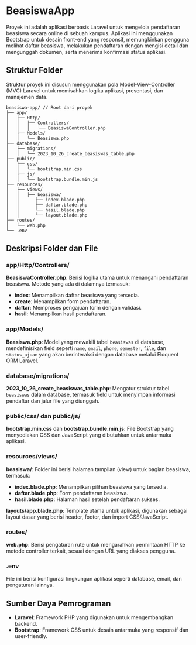 # BeasiswaApp

Proyek ini adalah aplikasi berbasis Laravel untuk mengelola pendaftaran beasiswa secara online di sebuah kampus. Aplikasi ini menggunakan Bootstrap untuk desain front-end yang responsif, memungkinkan pengguna melihat daftar beasiswa, melakukan pendaftaran dengan mengisi detail dan mengunggah dokumen, serta menerima konfirmasi status aplikasi.

## Struktur Folder

Struktur proyek ini disusun menggunakan pola Model-View-Controller (MVC) Laravel untuk memisahkan logika aplikasi, presentasi, dan manajemen data.

```
beasiswa-app/ // Root dari proyek
├── app/
│   ├── Http/
│   │   ├── Controllers/
│   │   │   └── BeasiswaController.php
│   ├── Models/
│   │   └── Beasiswa.php
├── database/
│   ├── migrations/
│   │   └── 2023_10_26_create_beasiswas_table.php
├── public/
│   ├── css/
│   │   └── bootstrap.min.css
│   ├── js/
│   │   └── bootstrap.bundle.min.js
├── resources/
│   ├── views/
│   │   ├── beasiswa/
│   │      ├── index.blade.php
│   │      ├── daftar.blade.php
│   │      └── hasil.blade.php
│   │      └── layout.blade.php
├── routes/
│   └── web.php
└── .env
```

## Deskripsi Folder dan File

### app/Http/Controllers/

**BeasiswaController.php**: Berisi logika utama untuk menangani pendaftaran beasiswa. Metode yang ada di dalamnya termasuk:

-   **index**: Menampilkan daftar beasiswa yang tersedia.
-   **create**: Menampilkan form pendaftaran.
-   **daftar**: Memproses pengajuan form dengan validasi.
-   **hasil**: Menampilkan hasil pendaftaran.

### app/Models/

**Beasiswa.php**: Model yang mewakili tabel `beasiswas` di database, mendefinisikan field seperti `name`, `email`, `phone`, `semester`, `file`, dan `status_ajuan` yang akan berinteraksi dengan database melalui Eloquent ORM Laravel.

### database/migrations/

**2023_10_26_create_beasiswas_table.php**: Mengatur struktur tabel `beasiswas` dalam database, termasuk field untuk menyimpan informasi pendaftar dan jalur file yang diunggah.

### public/css/ dan public/js/

**bootstrap.min.css** dan **bootstrap.bundle.min.js**: File Bootstrap yang menyediakan CSS dan JavaScript yang dibutuhkan untuk antarmuka aplikasi.

### resources/views/

**beasiswa/**: Folder ini berisi halaman tampilan (view) untuk bagian beasiswa, termasuk:

-   **index.blade.php**: Menampilkan pilihan beasiswa yang tersedia.
-   **daftar.blade.php**: Form pendaftaran beasiswa.
-   **hasil.blade.php**: Halaman hasil setelah pendaftaran sukses.

**layouts/app.blade.php**: Template utama untuk aplikasi, digunakan sebagai layout dasar yang berisi header, footer, dan import CSS/JavaScript.

### routes/

**web.php**: Berisi pengaturan rute untuk mengarahkan permintaan HTTP ke metode controller terkait, sesuai dengan URL yang diakses pengguna.

### .env

File ini berisi konfigurasi lingkungan aplikasi seperti database, email, dan pengaturan lainnya.

## Sumber Daya Pemrograman

-   **Laravel**: Framework PHP yang digunakan untuk mengembangkan backend.
-   **Bootstrap**: Framework CSS untuk desain antarmuka yang responsif dan user-friendly.
